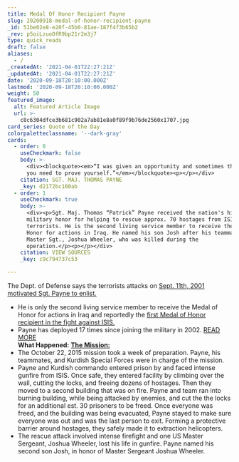 ```yaml
---
title: Medal Of Honor Recipient Payne
slug: 20200918-medal-of-honor-recipient-payne
_id: 51be02e8-e20f-45b0-81ae-187f4f3b65b2
_rev: p5oiLzuoOfR9bp21r2m3j7
type: quick_reads
draft: false
aliases:
  - /
_createdAt: '2021-04-01T22:27:21Z'
_updatedAt: '2021-04-01T22:27:21Z'
date: '2020-09-18T20:10:00.000Z'
lastmod: '2020-09-18T20:10:00.000Z'
weight: 50
featured_image:
  alt: Featured Article Image
  url: >-
    c8c6304dfce3b681c902a7ab81e8a0f89f9b76de2560x1707.jpg
card_series: Quote of the Day
colorpaletteclassname: '--dark-gray'
cards:
  - order: 0
    useCheckmark: false
    body: >-
      <div><blockquote><em>“I was given an opportunity and sometimes that’s all
      you need to prove yourself.”</em></blockquote><p></p></div>
    citation: SGT. MAJ. THOMAS PAYNE
    _key: d2172bc160ab
  - order: 1
    useCheckmark: true
    body: >-
      <div><p>Sgt. Maj. Thomas “Patrick” Payne received the nation's highest
      military honor for helping to rescue approx. 70 hostages from ISIS
      terrorists. He is the second living service member to receive the Medal of
      Honor for actions in Iraq. He named his son Josh after his teammate,
      Master Sgt., Joshua Wheeler, who was killed during the
      operation.</p><p></p></div>
    citation: VIEW SOURCES
    _key: c9c794737c53

---
```

The Dept. of Defense says the terrorists attacks on [Sept. 11th, 2001 motivated Sgt. Payne to enlist.](https://www.defense.gov/Explore/News/Article/Article/2345346/president-awards-medal-of-honor-to-army-ranger-for-hostage-rescue/)

* He is only the second living service member to receive the Medal of Honor for actions in Iraq and reportedly the [first Medal of Honor recipient in the fight against ISIS.](https://www.military.com/daily-news/2020/09/03/army-ranger-who-saved-75-hostages-iraq-will-get-medal-of-honor-9-11-anniversary.html#:~:text=Military%20News-,It's%20Official%3A%20White%20House%20to%20Award%20First%20Medal%20of%20Honor,Heroism%20in%20Fight%20Against%20ISIS&text=11%20at%20the%20White%20House,the%20coalition%20fight%20against%20ISIS.)
* Payne has deployed 17 times since joining the military in 2002. [READ MORE](https://www.army.mil/article/238677/medal_of_honor_amid_intense_gunfire_soldier_risked_life_to_save_hostages_from_isis)  
**What Happened:** [**The Mission:**](https://www.army.mil/medalofhonor/payne/?from=hp_spotlight)
* The October 22, 2015 mission took a week of preparation. Payne, his teammates, and Kurdish Special Forces were in charge of the mission.
* Payne and Kurdish commando entered prison by and faced intense gunfire from ISIS. Once safe, they entered facility by climbing over the wall, cutting the locks, and freeing dozens of hostages. Then they moved to a second building that was on fire. Payne and team ran into burning building, while being attacked by enemies, and cut the the locks for an additional est. 30 prisoners to be freed. Once everyone was freed, and the building was being evacuated, Payne stayed to make sure everyone was out and was the last person to exit. Forming a protective barrier around hostages, they safely made it to extraction helicopters.
* The rescue attack involved intense firefight and one US Master Sergeant, Joshua Wheeler, lost his life in gunfire. Payne named his second son Josh, in honor of Master Sergeant Joshua Wheeler.